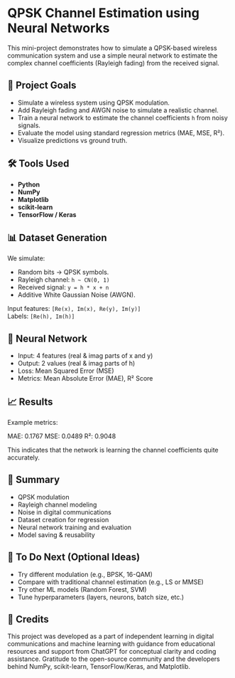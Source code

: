 
# QPSK Channel Estimation using Neural Networks

This mini-project demonstrates how to simulate a QPSK-based wireless communication system and use a simple neural network to estimate the complex channel coefficients (Rayleigh fading) from the received signal.


## 🚀 Project Goals

- Simulate a wireless system using QPSK modulation.
- Add Rayleigh fading and AWGN noise to simulate a realistic channel.
- Train a neural network to estimate the channel coefficients `h` from noisy signals.
- Evaluate the model using standard regression metrics (MAE, MSE, R²).
- Visualize predictions vs ground truth.


## 🛠️ Tools Used

- **Python**
- **NumPy**
- **Matplotlib**
- **scikit-learn**
- **TensorFlow / Keras**


## 📊 Dataset Generation

We simulate:
- Random bits → QPSK symbols.
- Rayleigh channel: `h ~ CN(0, 1)`
- Received signal: `y = h * x + n`
- Additive White Gaussian Noise (AWGN).

Input features:
``[Re(x), Im(x), Re(y), Im(y)]``  
Labels:
``[Re(h), Im(h)]``


## 🧠 Neural Network

- Input: 4 features (real & imag parts of x and y)
- Output: 2 values (real & imag parts of h)
- Loss: Mean Squared Error (MSE)
- Metrics: Mean Absolute Error (MAE), R² Score


## 📈 Results

Example metrics:

MAE: 0.1767
MSE: 0.0489
R²: 0.9048

This indicates that the network is learning the channel coefficients quite accurately.


## 🧠 Summary

- QPSK modulation
- Rayleigh channel modeling
- Noise in digital communications
- Dataset creation for regression
- Neural network training and evaluation
- Model saving & reusability


## 📌 To Do Next (Optional Ideas)

- Try different modulation (e.g., BPSK, 16-QAM)
- Compare with traditional channel estimation (e.g., LS or MMSE)
- Try other ML models (Random Forest, SVM)
- Tune hyperparameters (layers, neurons, batch size, etc.)


## 🙌 Credits

This project was developed as a part of independent learning in digital communications and machine learning with guidance from educational resources and support from ChatGPT for conceptual clarity and coding assistance. Gratitude to the open-source community and the developers behind NumPy, scikit-learn, TensorFlow/Keras, and Matplotlib.
